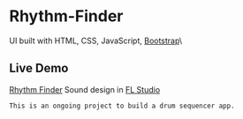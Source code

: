 # Rhythm-Finder

UI built with HTML, CSS, JavaScript, [Bootstrap](https://getbootstrap.com/)\

## Live Demo
[Rhythm Finder](https://ericfrancey.github.io/Rhythm-Finder/)
Sound design in [FL Studio](https://www.image-line.com/)

```md
This is an ongoing project to build a drum sequencer app.
```

